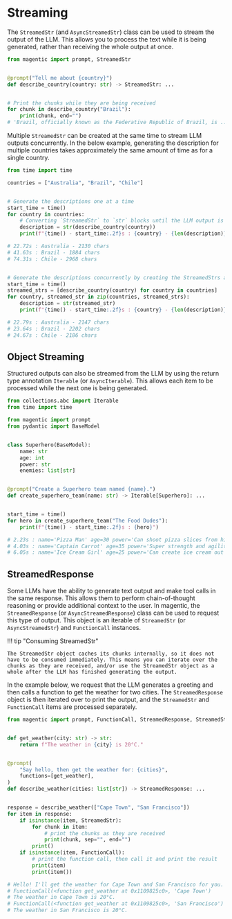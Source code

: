 # Streaming

The `StreamedStr` (and `AsyncStreamedStr`) class can be used to stream the output of the LLM. This allows you to process the text while it is being generated, rather than receiving the whole output at once.

```python
from magentic import prompt, StreamedStr


@prompt("Tell me about {country}")
def describe_country(country: str) -> StreamedStr: ...


# Print the chunks while they are being received
for chunk in describe_country("Brazil"):
    print(chunk, end="")
# 'Brazil, officially known as the Federative Republic of Brazil, is ...'
```

Multiple `StreamedStr` can be created at the same time to stream LLM outputs concurrently. In the below example, generating the description for multiple countries takes approximately the same amount of time as for a single country.

```python
from time import time

countries = ["Australia", "Brazil", "Chile"]


# Generate the descriptions one at a time
start_time = time()
for country in countries:
    # Converting `StreamedStr` to `str` blocks until the LLM output is fully generated
    description = str(describe_country(country))
    print(f"{time() - start_time:.2f}s : {country} - {len(description)} chars")

# 22.72s : Australia - 2130 chars
# 41.63s : Brazil - 1884 chars
# 74.31s : Chile - 2968 chars


# Generate the descriptions concurrently by creating the StreamedStrs at the same time
start_time = time()
streamed_strs = [describe_country(country) for country in countries]
for country, streamed_str in zip(countries, streamed_strs):
    description = str(streamed_str)
    print(f"{time() - start_time:.2f}s : {country} - {len(description)} chars")

# 22.79s : Australia - 2147 chars
# 23.64s : Brazil - 2202 chars
# 24.67s : Chile - 2186 chars
```

## Object Streaming

Structured outputs can also be streamed from the LLM by using the return type annotation `Iterable` (or `AsyncIterable`). This allows each item to be processed while the next one is being generated.

```python
from collections.abc import Iterable
from time import time

from magentic import prompt
from pydantic import BaseModel


class Superhero(BaseModel):
    name: str
    age: int
    power: str
    enemies: list[str]


@prompt("Create a Superhero team named {name}.")
def create_superhero_team(name: str) -> Iterable[Superhero]: ...


start_time = time()
for hero in create_superhero_team("The Food Dudes"):
    print(f"{time() - start_time:.2f}s : {hero}")

# 2.23s : name='Pizza Man' age=30 power='Can shoot pizza slices from his hands' enemies=['The Hungry Horde', 'The Junk Food Gang']
# 4.03s : name='Captain Carrot' age=35 power='Super strength and agility from eating carrots' enemies=['The Sugar Squad', 'The Greasy Gang']
# 6.05s : name='Ice Cream Girl' age=25 power='Can create ice cream out of thin air' enemies=['The Hot Sauce Squad', 'The Healthy Eaters']
```

## StreamedResponse

Some LLMs have the ability to generate text output and make tool calls in the same response. This allows them to perform chain-of-thought reasoning or provide additional context to the user. In magentic, the `StreamedResponse` (or `AsyncStreamedResponse`) class can be used to request this type of output. This object is an iterable of `StreamedStr` (or `AsyncStreamedStr`) and `FunctionCall` instances.

!!! tip "Consuming StreamedStr"

    The StreamedStr object caches its chunks internally, so it does not have to be consumed immediately. This means you can iterate over the chunks as they are received, and/or use the StreamedStr object as a whole after the LLM has finished generating the output.

In the example below, we request that the LLM generates a greeting and then calls a function to get the weather for two cities. The `StreamedResponse` object is then iterated over to print the output, and the `StreamedStr` and `FunctionCall` items are processed separately.

```python
from magentic import prompt, FunctionCall, StreamedResponse, StreamedStr


def get_weather(city: str) -> str:
    return f"The weather in {city} is 20°C."


@prompt(
    "Say hello, then get the weather for: {cities}",
    functions=[get_weather],
)
def describe_weather(cities: list[str]) -> StreamedResponse: ...


response = describe_weather(["Cape Town", "San Francisco"])
for item in response:
    if isinstance(item, StreamedStr):
        for chunk in item:
            # print the chunks as they are received
            print(chunk, sep="", end="")
        print()
    if isinstance(item, FunctionCall):
        # print the function call, then call it and print the result
        print(item)
        print(item())

# Hello! I'll get the weather for Cape Town and San Francisco for you.
# FunctionCall(<function get_weather at 0x1109825c0>, 'Cape Town')
# The weather in Cape Town is 20°C.
# FunctionCall(<function get_weather at 0x1109825c0>, 'San Francisco')
# The weather in San Francisco is 20°C.
```
